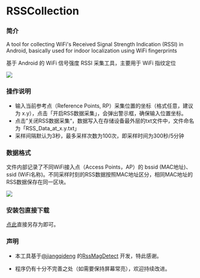 # RSSCollection

### 简介
A tool for collecting WiFi's Received Signal Strength Indication (RSSI) in Android, basically used for indoor localization using WiFi fingerprints

基于 Android 的 WiFi 信号强度 RSSI 采集工具，主要用于 WiFi 指纹定位

![](http://ww1.sinaimg.cn/mw690/7b4b737bly1fpqjv8iohvj20b40jqtaf.jpg)

### 操作说明

+ 输入当前参考点（Reference Points, RP）采集位置的坐标（格式任意，建议为 x.y），点击「开启RSS数据采集」，会弹出警示框，确保输入位置坐标。
+ 点击”关闭RSS数据采集“，数据写入在存储设备最外层的txt文件中，文件命名为「RSS_Data_at_x.y.txt」
+ 采样间隔默认为3秒，最多采样次数为100次，即采样时间为300秒/5分钟

### 数据格式

文件内部记录了不同WiFi接入点（Access Points，AP）的 bssid (MAC地址)、ssid (WiFi名称)。不同采样时刻的RSS数据按照MAC地址区分，相同MAC地址的RSS数据保存在同一区块。

![](http://ww1.sinaimg.cn/mw690/7b4b737bly1fpqjw5b1fzj20b40xc75u.jpg)

### 安装包直接下载

[点此](https://github.com/LinChiSin/RSSCollection/blob/master/RSSCollector.apk)直接另存为即可。



### 声明

+ 本工具基于[@jiangqideng](https://github.com/jiangqideng) 的[RssMagDetect](https://github.com/jiangqideng/RssMagDetect) 开发，特此感谢。

+ 程序仍有十分不完善之处（如需要保持屏幕常亮），欢迎持续改进。
